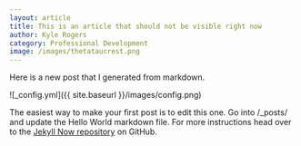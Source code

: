 ```yaml
---
layout: article
title: This is an article that should not be visible right now
author: Kyle Rogers
category: Professional Development
image: /images/thetataucrest.png
---
```


Here is a new post that I generated from markdown.

![_config.yml]({{ site.baseurl }}/images/config.png)

The easiest way to make your first post is to edit this one. Go into /_posts/ and update the Hello World markdown file. For more instructions head over to the [Jekyll Now repository](https://github.com/barryclark/jekyll-now) on GitHub.